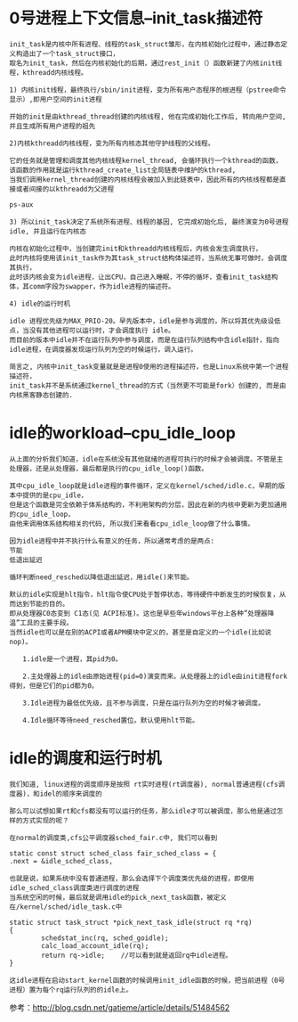 # 0号进程上下文信息–init_task描述符 #

    init_task是内核中所有进程、线程的task_struct雏形，在内核初始化过程中，通过静态定义构造出了一个task_struct接口，
	取名为init_task，然后在内核初始化的后期，通过rest_init（）函数新建了内核init线程，kthreadd内核线程。
    
    1) 内核init线程，最终执行/sbin/init进程，变为所有用户态程序的根进程（pstree命令显示）,即用户空间的init进程
    
    开始的init是由kthread_thread创建的内核线程, 他在完成初始化工作后, 转向用户空间, 并且生成所有用户进程的祖先
    
    2)内核kthreadd内核线程，变为所有内核态其他守护线程的父线程。
    
    它的任务就是管理和调度其他内核线程kernel_thread, 会循环执行一个kthread的函数，
	该函数的作用就是运行kthread_create_list全局链表中维护的kthread, 
	当我们调用kernel_thread创建的内核线程会被加入到此链表中，因此所有的内核线程都是直接或者间接的以kthreadd为父进程
    
    ps-aux
    
    3) 所以init_task决定了系统所有进程、线程的基因, 它完成初始化后, 最终演变为0号进程idle, 并且运行在内核态
    
    内核在初始化过程中，当创建完init和kthreadd内核线程后，内核会发生调度执行，
	此时内核将使用该init_task作为其task_struct结构体描述符，当系统无事可做时，会调度其执行， 
	此时该内核会变为idle进程，让出CPU，自己进入睡眠，不停的循环，查看init_task结构体，其comm字段为swapper，作为idle进程的描述符。
    
    4) idle的运行时机
    
    idle 进程优先级为MAX_PRIO-20。早先版本中，idle是参与调度的，所以将其优先级设低点，当没有其他进程可以运行时，才会调度执行 idle。
    而目前的版本中idle并不在运行队列中参与调度，而是在运行队列结构中含idle指针，指向idle进程，在调度器发现运行队列为空的时候运行，调入运行。
    
    简言之, 内核中init_task变量就是是进程0使用的进程描述符，也是Linux系统中第一个进程描述符，
	init_task并不是系统通过kernel_thread的方式（当然更不可能是fork）创建的, 而是由内核黑客静态创建的.


# idle的workload–cpu_idle_loop #

    从上面的分析我们知道，idle在系统没有其他就绪的进程可执行的时候才会被调度。不管是主处理器，还是从处理器，最后都是执行的cpu_idle_loop()函数。
 
    其中cpu_idle_loop就是idle进程的事件循环，定义在kernel/sched/idle.c，早期的版本中提供的是cpu_idle，
	但是这个函数是完全依赖于体系结构的，不利用架构的分层，因此在新的内核中更新为更加通用的cpu_idle_loop，
	由他来调用体系结构相关的代码, 所以我们来看看cpu_idle_loop做了什么事情。
    
    因为idle进程中并不执行什么有意义的任务，所以通常考虑的是两点:
    节能
    低退出延迟
    
    循环判断need_resched以降低退出延迟，用idle()来节能。
    
    默认的idle实现是hlt指令，hlt指令使CPU处于暂停状态，等待硬件中断发生的时候恢复，从而达到节能的目的。
	即从处理器C0态变到 C1态(见 ACPI标准)。这也是早些年windows平台上各种”处理器降温”工具的主要手段。
	当然idle也可以是在别的ACPI或者APM模块中定义的，甚至是自定义的一个idle(比如说nop)。
    
    　　1.idle是一个进程，其pid为0。
    
    　　2.主处理器上的idle由原始进程(pid=0)演变而来。从处理器上的idle由init进程fork得到，但是它们的pid都为0。
    
    　　3.Idle进程为最低优先级，且不参与调度，只是在运行队列为空的时候才被调度。
    
    　　4.Idle循环等待need_resched置位。默认使用hlt节能。

# idle的调度和运行时机 #

	我们知道, linux进程的调度顺序是按照 rt实时进程(rt调度器), normal普通进程(cfs调度器)，和idel的顺序来调度的
	
	那么可以试想如果rt和cfs都没有可以运行的任务，那么idle才可以被调度，那么他是通过怎样的方式实现的呢？
	
	在normal的调度类,cfs公平调度器sched_fair.c中, 我们可以看到
	
	static const struct sched_class fair_sched_class = {
	.next = &idle_sched_class,

	也就是说，如果系统中没有普通进程，那么会选择下个调度类优先级的进程，即使用idle_sched_class调度类进行调度的进程
	当系统空闲的时候，最后就是调用idle的pick_next_task函数，被定义在/kernel/sched/idle_task.c中
	
	static struct task_struct *pick_next_task_idle(struct rq *rq)
	{
	        schedstat_inc(rq, sched_goidle);
	        calc_load_account_idle(rq);
	        return rq->idle;    //可以看到就是返回rq中idle进程。
	}

	这idle进程在启动start_kernel函数的时候调用init_idle函数的时候，把当前进程（0号进程）置为每个rq运行队列的的idle上。
	
参考：http://blog.csdn.net/gatieme/article/details/51484562